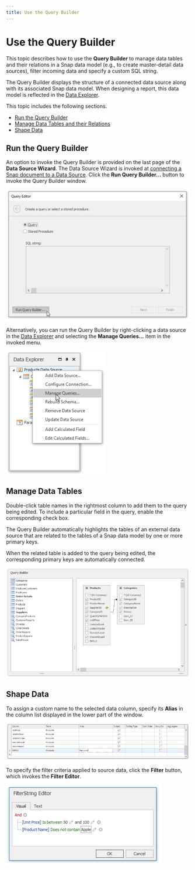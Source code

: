 ```yaml
---
title: Use the Query Builder
---
```

# Use the Query Builder
This topic describes how to use the **Query Builder** to manage data tables and their relations in a Snap data model (e.g., to create master-detail data sources), filter incoming data and specify a custom SQL string.

The Query Builder displays the structure of a connected data source along with its associated Snap data model. When designing a report, this data model is reflected in the [Data Explorer](../graphical-user-interface/snap-application-elements/data-explorer.md).

This topic includes the following sections.
* [Run the Query Builder](#run)
* [Manage Data Tables and their Relations](#manage)
* [Shape Data](#shape)

## <a name="run"/>Run the Query Builder
An option to invoke the Query Builder is provided on the last page of the **Data Source Wizard**. The Data Source Wizard is invoked at [connecting a Snap document to a Data Source](connect-a-document-to-a-data-source.md). Click the **Run Query Builder...** button to invoke the Query Builder window.

![DataSourceWizard_RunQueryBuilder](../../../images/img121179.png)

Alternatively, you can run the Query Builder by right-clicking a data source in the [Data Explorer](../graphical-user-interface/snap-application-elements/data-explorer.md) and selecting the **Manage Queries...** item in the invoked menu.

![Howto-Bind-Snap-Report-to-Data06](../../../images/img19876.png)

## <a name="manage"/>Manage Data Tables
Double-click table names in the rightmost column to add them to the query being edited. To include a particular field in the query, enable the corresponding check box.

The Query Builder automatically highlights the tables of an external data source that are related to the tables of a Snap data model by one or more primary keys.

When the related table is added to the query being edited, the corresponding primary keys are automatically connected.

![QueryBuilder_JoinEditor](../../../images/img121180.png)

## <a name="shape"/>Shape Data
To assign a custom name to the selected data column, specify its **Alias** in the column list displayed in the lower part of the window.

![query-designer-snap-custom-alias-column-display-name](../../../images/img22282.png)

To specify the filter criteria applied to source data, click the **Filter** button, which invokes the **Filter Editor**.

![query-designer-filter-editor](../../../images/img22326.png)